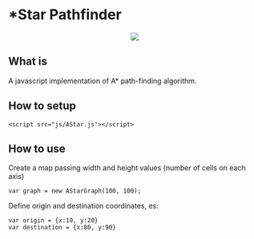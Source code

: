 # *Star Pathfinder

<p align="center">
  <img src="https://github.com/erosmarcon/VRKeyboard/blob/master/images/screenshots/Astar-shot-1.png"/>
</p>

## What is
A javascript implementation of A* path-finding algorithm.

## How to setup

    <script src="js/AStar.js"></script>

## How to use

Create a map passing width and height values (number of cells on each axis)

    var graph = new AStarGraph(100, 100);

Define origin and destination coordinates, es:

    var origin = {x:10, y:20}
    var destination = {x:80, y:90}




